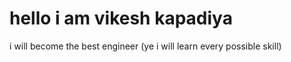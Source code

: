 #  hello i am vikesh kapadiya 
 i will become the best engineer (ye i will learn every possible skill)
 